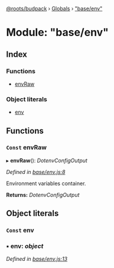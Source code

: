 [@roots/budpack](../README.md) › [Globals](../globals.md) › ["base/env"](_base_env_.md)

# Module: "base/env"

## Index

### Functions

* [envRaw](_base_env_.md#const-envraw)

### Object literals

* [env](_base_env_.md#const-env)

## Functions

### `Const` envRaw

▸ **envRaw**(): *DotenvConfigOutput*

*Defined in [base/env.js:8](https://github.com/roots/bud-support/blob/5f43850/src/budpack/builder/base/env.js#L8)*

Environment variables container.

**Returns:** *DotenvConfigOutput*

## Object literals

### `Const` env

### ▪ **env**: *object*

*Defined in [base/env.js:13](https://github.com/roots/bud-support/blob/5f43850/src/budpack/builder/base/env.js#L13)*

